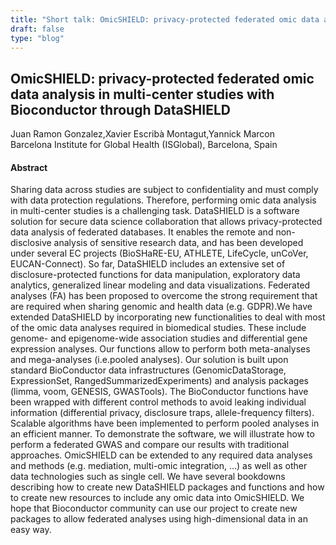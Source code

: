 ```yaml
---
title: "Short talk: OmicSHIELD: privacy-protected federated omic data analysis in multi-center studies with Bioconductor through DataSHIELD"
draft: false
type: "blog"
---
```


## OmicSHIELD: privacy-protected federated omic data analysis in multi-center studies with Bioconductor through DataSHIELD
Juan Ramon Gonzalez,Xavier Escribà Montagut,Yannick Marcon	
Barcelona Institute for Global Health (ISGlobal), Barcelona, Spain	

#### Abstract

Sharing data across studies are subject to confidentiality and must comply with data protection regulations. Therefore, performing omic data analysis in multi-center studies is a challenging task. DataSHIELD is a software solution for secure data science collaboration that allows privacy-protected data analysis of federated databases. It enables the remote and non-disclosive analysis of sensitive research data, and has been developed under several EC projects (BioSHaRE-EU, ATHLETE, LifeCycle, unCoVer, EUCAN-Connect). So far, DataSHIELD includes an extensive set of disclosure-protected functions for data manipulation, exploratory data analytics, generalized linear modeling and data visualizations. Federated analyses (FA) has been proposed to overcome the strong requirement that are required when sharing genomic and health data (e.g. GDPR).We have extended DataSHIELD by incorporating new functionalities to deal with most of the omic data analyses required in biomedical studies. These include genome- and epigenome-wide association studies and differential gene expression analyses. Our functions allow to perform both meta-analyses and mega-analyses (i.e.pooled analyses). Our solution is built upon standard BioConductor data infrastructures (GenomicDataStorage, ExpressionSet, RangedSummarizedExperiments) and analysis packages (limma, voom, GENESIS, GWASTools). The BioConductor functions have been wrapped with different control methods to avoid leaking individual information (differential privacy, disclosure traps, allele-frequency filters). Scalable algorithms have been implemented to perform pooled analyses in an efficient manner. To demonstrate the software, we will illustrate how to perform a federated GWAS and compare our results with traditional approaches. OmicSHIELD can be extended to any required data analyses and methods (e.g. mediation, multi-omic integration, …) as well as other data technologies such as single cell. We have several bookdowns describing how to create new DataSHIELD packages and functions and how to create new resources to include any omic data into OmicSHIELD. We hope that Bioconductor community can use our project to create new packages to allow federated analyses using high-dimensional data in an easy way.
